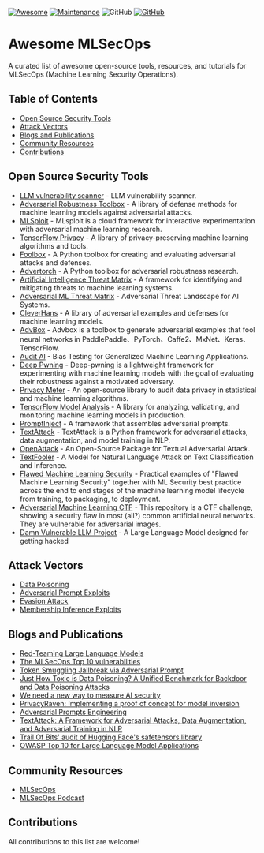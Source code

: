 [![Awesome](https://awesome.re/badge.svg)](https://awesome.re)
[![Maintenance](https://img.shields.io/badge/Maintained%3F-YES-green.svg)](https://github.com/RiccardoBiosas/awesome-MLSecOps/graphs/commit-activity)
![GitHub](https://img.shields.io/badge/License-MIT-lightgrey.svg)
[![GitHub](https://img.shields.io/twitter/follow/axsaucedo.svg?label=Follow)](https://twitter.com/RBiosas)
# Awesome MLSecOps

A curated list of awesome open-source tools, resources, and tutorials for MLSecOps (Machine Learning Security Operations).

## Table of Contents

- [Open Source Security Tools](#open-source-security-tools)
- [Attack Vectors](#attack-vectors)
- [Blogs and Publications](#blogs-and-publications)
- [Community Resources](#community-resources)
- [Contributions](#contributions)

## Open Source Security Tools
- [LLM vulnerability scanner](https://github.com/leondz/garak) -  LLM vulnerability scanner.
- [Adversarial Robustness Toolbox](https://github.com/IBM/adversarial-robustness-toolbox) - A library of defense methods for machine learning models against adversarial attacks.
- [MLSploit](https://github.com/mlsploit/) - MLsploit is a cloud framework for interactive experimentation with adversarial machine learning research.
- [TensorFlow Privacy](https://github.com/tensorflow/privacy) - A library of privacy-preserving machine learning algorithms and tools.
- [Foolbox](https://github.com/bethgelab/foolbox) - A Python toolbox for creating and evaluating adversarial attacks and defenses.
- [Advertorch](https://github.com/BorealisAI/advertorch) - A Python toolbox for adversarial robustness research. 
- [Artificial Intelligence Threat Matrix](https://collaborativeaicontrols.github.io/ATM/) - A framework for identifying and mitigating threats to machine learning systems.
- [Adversarial ML Threat Matrix](https://github.com/mitre/advmlthreatmatrix) - Adversarial Threat Landscape for AI Systems.
- [CleverHans](https://github.com/cleverhans-lab/cleverhans) - A library of adversarial examples and defenses for machine learning models.
- [AdvBox](https://github.com/advboxes/AdvBox) - Advbox is a toolbox to generate adversarial examples that fool neural networks in PaddlePaddle、PyTorch、Caffe2、MxNet、Keras、TensorFlow.
- [Audit AI](https://github.com/pymetrics/audit-ai) - Bias Testing for Generalized Machine Learning Applications.
- [Deep Pwning](https://github.com/cchio/deep-pwning) - Deep-pwning is a lightweight framework for experimenting with machine learning models with the goal of evaluating their robustness against a motivated adversary. 
- [Privacy Meter](https://github.com/privacytrustlab/ml_privacy_meter) - An open-source library to audit data privacy in statistical and machine learning algorithms.
- [TensorFlow Model Analysis](https://github.com/tensorflow/model-analysis) - A library for analyzing, validating, and monitoring machine learning models in production.
- [PromptInject](https://github.com/agencyenterprise/PromptInject) - A framework that assembles adversarial prompts.
- [TextAttack](https://github.com/QData/TextAttack) - TextAttack is a Python framework for adversarial attacks, data augmentation, and model training in NLP.
- [OpenAttack](https://github.com/thunlp/OpenAttack) - An Open-Source Package for Textual Adversarial Attack.
- [TextFooler](https://github.com/jind11/TextFooler) - A Model for Natural Language Attack on Text Classification and Inference.
- [Flawed Machine Learning Security](https://github.com/EthicalML/fml-security) - Practical examples of "Flawed Machine Learning Security" together with ML Security best practice across the end to end stages of the machine learning model lifecycle from training, to packaging, to deployment.
- [Adversarial Machine Learning CTF](https://github.com/arturmiller/adversarial_ml_ctf) - This repository is a CTF challenge, showing a security flaw in most (all?) common artificial neural networks. They are vulnerable for adversarial images.
- [Damn Vulnerable LLM Project](https://github.com/harishsg993010/DamnVulnerableLLMProject) - A Large Language Model designed for getting hacked


## Attack Vectors

- [Data Poisoning](https://github.com/ch-shin/awesome-data-poisoning)
- [Adversarial Prompt Exploits](https://research.nccgroup.com/2022/12/05/exploring-prompt-injection-attacks)
- [Evasion Attack](https://blogs.rstudio.com/ai/posts/2020-05-15-model-inversion-attacks/)
- [Membership Inference Exploits](https://arxiv.org/abs/2103.07853)


## Blogs and Publications
- [Red-Teaming Large Language Models](https://huggingface.co/blog/red-teaming)
- [The MLSecOps Top 10 vulnerabilities](https://ethical.institute/security.html)
- [Token Smuggling Jailbreak via Adversarial Prompt](https://www.piratewires.com/p/gpt4-token-smuggling)
- [Just How Toxic is Data Poisoning? A Unified Benchmark for Backdoor and
Data Poisoning Attacks](https://arxiv.org/pdf/2006.12557.pdf)
- [We need a new way to measure AI security](https://blog.trailofbits.com/2023/03/14/ai-security-safety-audit-assurance-heidy-khlaaf-odd/)
- [PrivacyRaven: Implementing a proof of concept for model inversion](https://blog.trailofbits.com/2021/11/09/privacyraven-implementing-a-proof-of-concept-for-model-inversion/)
- [Adversarial Prompts Engineering](https://github.com/dair-ai/Prompt-Engineering-Guide/blob/main/guides/prompts-adversarial.md)
- [TextAttack: A Framework for Adversarial Attacks, Data Augmentation, and Adversarial Training in NLP](https://arxiv.org/abs/2005.05909)
- [Trail Of Bits' audit of Hugging Face's safetensors library](https://github.com/trailofbits/publications/blob/master/reviews/2023-03-eleutherai-huggingface-safetensors-securityreview.pdf)
- [OWASP Top 10 for Large Language Model Applications](https://owasp.org/www-project-top-10-for-large-language-model-applications/descriptions/)


## Community Resources

- [MLSecOps](https://mlsecops.com/)
- [MLSecOps Podcast](https://open.spotify.com/show/2aPGE0PDVH78JSXTFg378w)


## Contributions
All contributions to this list are welcome!
